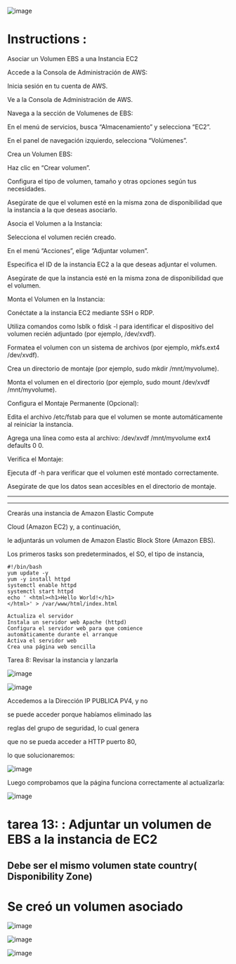![image](https://github.com/Fx2048/COMU_REDES/assets/131219987/95680ef4-ddfc-4198-b596-ab253aa25240)

# Instructions : 

Asociar un Volumen EBS a una Instancia EC2

Accede a la Consola de Administración de AWS:

Inicia sesión en tu cuenta de AWS.

Ve a la Consola de Administración de AWS.

Navega a la sección de Volumenes de EBS:

En el menú de servicios, busca “Almacenamiento” y selecciona “EC2”.

En el panel de navegación izquierdo, selecciona “Volúmenes”.

Crea un Volumen EBS:

Haz clic en “Crear volumen”.

Configura el tipo de volumen, tamaño y otras opciones según tus necesidades.

Asegúrate de que el volumen esté en la misma zona de disponibilidad que la 
instancia a la que deseas asociarlo.

Asocia el Volumen a la Instancia:

Selecciona el volumen recién creado.

En el menú “Acciones”, elige “Adjuntar volumen”.

Especifica el ID de la instancia EC2 a la que deseas adjuntar el volumen.

Asegúrate de que la instancia esté en la misma zona de disponibilidad que el volumen.

Monta el Volumen en la Instancia:

Conéctate a la instancia EC2 mediante SSH o RDP.

Utiliza comandos como lsblk o fdisk -l para identificar el dispositivo del 
volumen recién adjuntado (por ejemplo, /dev/xvdf).


Formatea el volumen con un sistema de archivos (por ejemplo, mkfs.ext4 
/dev/xvdf).

Crea un directorio de montaje (por ejemplo, sudo mkdir /mnt/myvolume).

Monta el volumen en el directorio (por ejemplo, sudo mount /dev/xvdf 
/mnt/myvolume).

Configura el Montaje Permanente (Opcional):

Edita el archivo /etc/fstab para que el volumen se monte automáticamente al reiniciar la instancia.

Agrega una línea como esta al archivo: /dev/xvdf /mnt/myvolume ext4 defaults 0 0.

Verifica el Montaje:

Ejecuta df -h para verificar que el volumen esté montado correctamente.

Asegúrate de que los datos sean accesibles en el directorio de montaje.

_______________________________________________________________________________________________________________
_______________________________________________________________________________________________________________
 Crearás una instancia de Amazon Elastic Compute 
 
 Cloud (Amazon EC2) y, a continuación,
 
 le adjuntarás un volumen de Amazon Elastic Block Store (Amazon EBS).

 Los primeros tasks son predeterminados, el SO, el tipo de instancia, 

````
#!/bin/bash
yum update -y
yum -y install httpd
systemctl enable httpd
systemctl start httpd
echo ' <html><h1>Hello World!</h1>
</html>' > /var/www/html/index.html

````
````
Actualiza el servidor
Instala un servidor web Apache (httpd)
Configura el servidor web para que comience
automáticamente durante el arranque
Activa el servidor web
Crea una página web sencilla
````
Tarea 8: Revisar la instancia y lanzarla

![image](https://github.com/Fx2048/COMU_REDES/assets/131219987/2152cc64-4335-439e-ba9c-e490b19999ab)

![image](https://github.com/Fx2048/COMU_REDES/assets/131219987/86d4ed58-4287-48e7-b860-342c7c8707df)


Accedemos a la Dirección IP PUBLICA PV4, y no 

se puede acceder porque habíamos eliminado las

reglas del grupo de seguridad, lo cual genera 

que no se pueda  acceder a HTTP puerto 80, 

lo que solucionaremos:

![image](https://github.com/Fx2048/COMU_REDES/assets/131219987/d7d1fa2c-dca5-4743-91c5-67de4f46758e)

Luego comprobamos que la página funciona correctamente al actualizarla:

![image](https://github.com/Fx2048/COMU_REDES/assets/131219987/72a4a19a-11ea-43dd-b5fd-7526d52d603a)


# tarea 13: : Adjuntar un volumen de EBS a la instancia de EC2

## Debe ser el mismo volumen state country( Disponibility Zone)

# Se creó un volumen asociado

![image](https://github.com/Fx2048/COMU_REDES/assets/131219987/ae411fc0-cfd4-4129-91f0-15a6c637fed4)



![image](https://github.com/Fx2048/COMU_REDES/assets/131219987/21946c6c-b2c0-48b3-959d-530911ef86c7)


![image](https://github.com/Fx2048/COMU_REDES/assets/131219987/43e72e0f-b453-429f-8ec8-f9547560d708)

